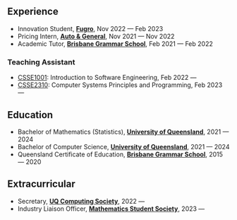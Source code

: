 ## Experience
* Innovation Student, [**Fugro**](https://www.fugro.com/), Nov 2022 — Feb 2023
* Pricing Intern, [**Auto & General**](https://www.autogeneral.com.au/), Nov 2021 — Nov 2022
* Academic Tutor, [**Brisbane Grammar School**](https://www.brisbanegrammar.com/), Feb 2021 — Feb 2022

### Teaching Assistant
* [CSSE1001](https://my.uq.edu.au/programs-courses/course.html?course_code=csse1001): Introduction to Software Engineering, Feb 2022 —
* [CSSE2310](https://my.uq.edu.au/programs-courses/course.html?course_code=csse2310): Computer Systems Principles and Programming, Feb 2023 —

## Education
* Bachelor of Mathematics (Statistics), [**University of Queensland**](https://www.uq.edu.au/), 2021 — 2024
* Bachelor of Computer Science, [**University of Queensland**](https://www.uq.edu.au/), 2021 — 2024
* Queensland Certificate of Education, [**Brisbane Grammar School**](https://www.brisbanegrammar.com/), 2015 — 2020

## Extracurricular
* Secretary, [**UQ Computing Society**](https://uqcs.org/), 2022 —
* Industry Liaison Officer, [**Mathematics Student Society**](https://uqmss.org/), 2023 —

